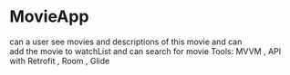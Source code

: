 # MovieApp
can a user see movies and descriptions of this movie and can  
add    the movie to watchList and can search for movie
	Tools: MVVM , API with Retrofit , Room , Glide

